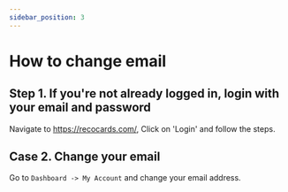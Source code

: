 ```yaml
---
sidebar_position: 3
---
```


# How to change email

## Step 1. If you're not already logged in, login with your email and password

Navigate to https://recocards.com/, Click on 'Login' and follow the steps.

## Case 2. Change your email

Go to `Dashboard -> My Account` and change your email address.